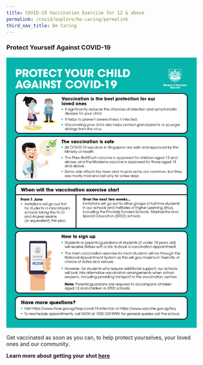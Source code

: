 ```yaml
---
title: COVID-19 Vaccination Exercise for 12 & above
permalink: /covid/explore/be-caring/permalink
third_nav_title: Be Caring
---
```

### Protect Yourself Against COVID-19

![Vaccinate](/images/BeCaring_Covid-19Vaccinate.png)

Get vaccinated as soon as you can, to help protect yourselves, your loved ones and our community. 

**Learn more about getting your shot [here]( https://www.tp.edu.sg/landing/covid-19/vaccination.html)**